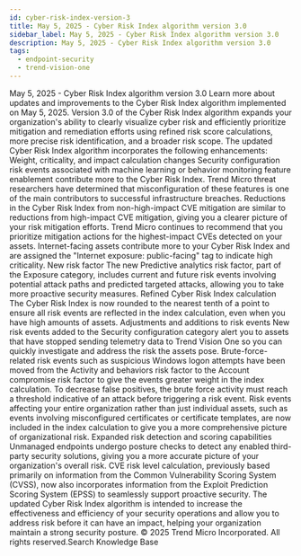 ```yaml
---
id: cyber-risk-index-version-3
title: May 5, 2025 - Cyber Risk Index algorithm version 3.0
sidebar_label: May 5, 2025 - Cyber Risk Index algorithm version 3.0
description: May 5, 2025 - Cyber Risk Index algorithm version 3.0
tags:
  - endpoint-security
  - trend-vision-one
---
```


 May 5, 2025 - Cyber Risk Index algorithm version 3.0 Learn more about updates and improvements to the Cyber Risk Index algorithm implemented on May 5, 2025. Version 3.0 of the Cyber Risk Index algorithm expands your organization's ability to clearly visualize cyber risk and efficiently prioritize mitigation and remediation efforts using refined risk score calculations, more precise risk identification, and a broader risk scope. The updated Cyber Risk Index algorithm incorporates the following enhancements: Weight, criticality, and impact calculation changes Security configuration risk events associated with machine learning or behavior monitoring feature enablement contribute more to the Cyber Risk Index. Trend Micro threat researchers have determined that misconfiguration of these features is one of the main contributors to successful infrastructure breaches. Reductions in the Cyber Risk Index from non-high-impact CVE mitigation are similar to reductions from high-impact CVE mitigation, giving you a clearer picture of your risk mitigation efforts. Trend Micro continues to recommend that you prioritize mitigation actions for the highest-impact CVEs detected on your assets. Internet-facing assets contribute more to your Cyber Risk Index and are assigned the "Internet exposure: public-facing" tag to indicate high criticality. New risk factor The new Predictive analytics risk factor, part of the Exposure category, includes current and future risk events involving potential attack paths and predicted targeted attacks, allowing you to take more proactive security measures. Refined Cyber Risk Index calculation The Cyber Risk Index is now rounded to the nearest tenth of a point to ensure all risk events are reflected in the index calculation, even when you have high amounts of assets. Adjustments and additions to risk events New risk events added to the Security configuration category alert you to assets that have stopped sending telemetry data to Trend Vision One so you can quickly investigate and address the risk the assets pose. Brute-force-related risk events such as suspicious Windows logon attempts have been moved from the Activity and behaviors risk factor to the Account compromise risk factor to give the events greater weight in the index calculation. To decrease false positives, the brute force activity must reach a threshold indicative of an attack before triggering a risk event. Risk events affecting your entire organization rather than just individual assets, such as events involving misconfigured certificates or certificate templates, are now included in the index calculation to give you a more comprehensive picture of organizational risk. Expanded risk detection and scoring capabilities Unmanaged endpoints undergo posture checks to detect any enabled third-party security solutions, giving you a more accurate picture of your organization's overall risk. CVE risk level calculation, previously based primarily on information from the Common Vulnerability Scoring System (CVSS), now also incorporates information from the Exploit Prediction Scoring System (EPSS) to seamlessly support proactive security. The updated Cyber Risk Index algorithm is intended to increase the effectiveness and efficiency of your security operations and allow you to address risk before it can have an impact, helping your organization maintain a strong security posture. © 2025 Trend Micro Incorporated. All rights reserved.Search Knowledge Base